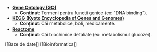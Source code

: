 - [**Gene Ontology (GO)** ](https://geneontology.org)
	-  **Conținut**: Termeni pentru funcții genice (ex: "DNA binding").
- [**KEGG (Kyoto Encyclopedia of Genes and Genomes)**](https://www.genome.jp/kegg/) 
	-  **Conținut**: Căi metabolice, boli, medicamente.
- [**Reactome**](https://reactome.org)
    - **Conținut**: Căi biochimice detaliate (ex: metabolismul glucozei).









[[Baze de date]]
[[Bioinformatica]]

















